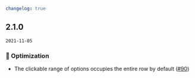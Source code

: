 ```yaml
changelog: true
```

## 2.1.0

`2021-11-05`

### 💎 Optimization

- The clickable range of options occupies the entire row by default ([#90](https://github.com/arco-design/arco-design-vue/pull/90))

